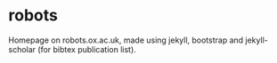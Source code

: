 robots
======

Homepage on robots.ox.ac.uk, made using jekyll, bootstrap and jekyll-scholar (for bibtex publication list).
